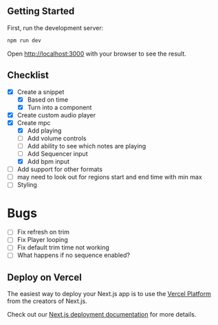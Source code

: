 ## Getting Started

First, run the development server:

```bash
npm run dev
```

Open [http://localhost:3000](http://localhost:3000) with your browser to see the result.

## Checklist

- [x] Create a snippet
  - [x] Based on time
  - [x] Turn into a component
- [x] Create custom audio player
- [x] Create mpc
  - [x] Add playing
  - [ ] Add volume controls
  - [ ] Add ability to see which notes are playing
  - [ ] Add Sequencer input
  - [x] Add bpm input
- [ ] Add support for other formats
- [ ] may need to look out for regions start and end time with min max
- [ ] Styling

# Bugs

- [ ] Fix refresh on trim
- [ ] Fix Player looping
- [ ] Fix default trim time not working
- [ ] What happens if no sequence enabled?

## Deploy on Vercel

The easiest way to deploy your Next.js app is to use the [Vercel Platform](https://vercel.com/new?utm_medium=default-template&filter=next.js&utm_source=create-next-app&utm_campaign=create-next-app-readme) from the creators of Next.js.

Check out our [Next.js deployment documentation](https://nextjs.org/docs/deployment) for more details.

